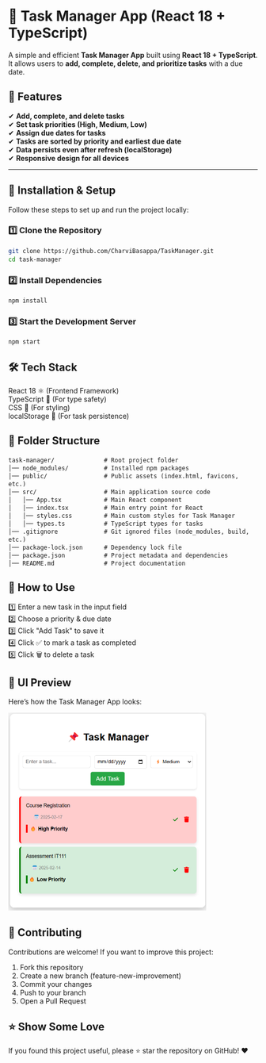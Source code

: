 # 📌 Task Manager App (React 18 + TypeScript)
A simple and efficient **Task Manager App** built using **React 18 + TypeScript**.  It allows users to **add, complete, delete, and prioritize tasks** with a due date.

## 🚀 Features
✔ **Add, complete, and delete tasks**  
✔ **Set task priorities (High, Medium, Low)**  
✔ **Assign due dates for tasks**  
✔ **Tasks are sorted by priority and earliest due date**  
✔ **Data persists even after refresh (localStorage)**  
✔ **Responsive design for all devices**  

---

## 🔧 Installation & Setup
Follow these steps to set up and run the project locally:

### **1️⃣ Clone the Repository**
```sh
git clone https://github.com/CharviBasappa/TaskManager.git
cd task-manager
```

### **2️⃣ Install Dependencies**
```sh
npm install
```

### **3️⃣ Start the Development Server**
```sh
npm start
```

## 🛠 Tech Stack
React 18 ⚛️ (Frontend Framework) <br>
TypeScript 🦕 (For type safety) <br>
CSS 🎨 (For styling) <br>
localStorage 💾 (For task persistence)

## 📌 Folder Structure
```plaintext
task-manager/              # Root project folder
│── node_modules/          # Installed npm packages
│── public/                # Public assets (index.html, favicons, etc.)
│── src/                   # Main application source code
│   │── App.tsx            # Main React component
│   │── index.tsx          # Main entry point for React
│   │── styles.css         # Main custom styles for Task Manager
│   │── types.ts           # TypeScript types for tasks
│── .gitignore             # Git ignored files (node_modules, build, etc.)
│── package-lock.json      # Dependency lock file
│── package.json           # Project metadata and dependencies
│── README.md              # Project documentation
```

## 🎯 How to Use
1️⃣ Enter a new task in the input field <br>
2️⃣ Choose a priority & due date <br>
3️⃣ Click "Add Task" to save it <br>
4️⃣ Click ✅ to mark a task as completed <br>
5️⃣ Click 🗑️ to delete a task <br>

## 🎨 UI Preview
Here’s how the Task Manager App looks:

<img src = "https://github.com/CharviBasappa/TaskManager/blob/main/task-manager-preview.png?raw=true" width="400">

## 🤝 Contributing
Contributions are welcome! If you want to improve this project:
1. Fork this repository
2. Create a new branch (feature-new-improvement)
3. Commit your changes
4. Push to your branch
5. Open a Pull Request

## ⭐ Show Some Love
If you found this project useful, please ⭐ star the repository on GitHub! ❤️
